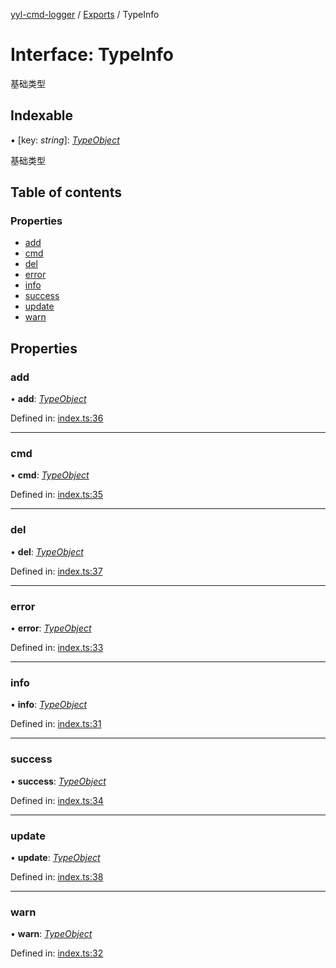 [yyl-cmd-logger](../README.md) / [Exports](../modules.md) / TypeInfo

# Interface: TypeInfo

基础类型

## Indexable

▪ [key: *string*]: [*TypeObject*](typeobject.md)

基础类型

## Table of contents

### Properties

- [add](typeinfo.md#add)
- [cmd](typeinfo.md#cmd)
- [del](typeinfo.md#del)
- [error](typeinfo.md#error)
- [info](typeinfo.md#info)
- [success](typeinfo.md#success)
- [update](typeinfo.md#update)
- [warn](typeinfo.md#warn)

## Properties

### add

• **add**: [*TypeObject*](typeobject.md)

Defined in: [index.ts:36](https://github.com/yyl-team/yyl-cmd-logger/blob/62650d1/src/index.ts#L36)

___

### cmd

• **cmd**: [*TypeObject*](typeobject.md)

Defined in: [index.ts:35](https://github.com/yyl-team/yyl-cmd-logger/blob/62650d1/src/index.ts#L35)

___

### del

• **del**: [*TypeObject*](typeobject.md)

Defined in: [index.ts:37](https://github.com/yyl-team/yyl-cmd-logger/blob/62650d1/src/index.ts#L37)

___

### error

• **error**: [*TypeObject*](typeobject.md)

Defined in: [index.ts:33](https://github.com/yyl-team/yyl-cmd-logger/blob/62650d1/src/index.ts#L33)

___

### info

• **info**: [*TypeObject*](typeobject.md)

Defined in: [index.ts:31](https://github.com/yyl-team/yyl-cmd-logger/blob/62650d1/src/index.ts#L31)

___

### success

• **success**: [*TypeObject*](typeobject.md)

Defined in: [index.ts:34](https://github.com/yyl-team/yyl-cmd-logger/blob/62650d1/src/index.ts#L34)

___

### update

• **update**: [*TypeObject*](typeobject.md)

Defined in: [index.ts:38](https://github.com/yyl-team/yyl-cmd-logger/blob/62650d1/src/index.ts#L38)

___

### warn

• **warn**: [*TypeObject*](typeobject.md)

Defined in: [index.ts:32](https://github.com/yyl-team/yyl-cmd-logger/blob/62650d1/src/index.ts#L32)
